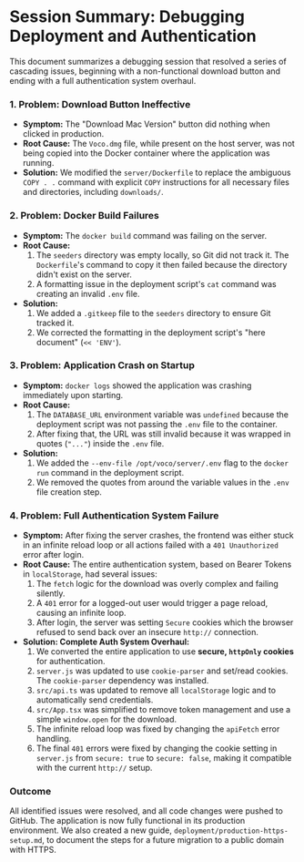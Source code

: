 # Session Summary: Debugging Deployment and Authentication

This document summarizes a debugging session that resolved a series of cascading issues, beginning with a non-functional download button and ending with a full authentication system overhaul.

### 1. Problem: Download Button Ineffective

*   **Symptom:** The "Download Mac Version" button did nothing when clicked in production.
*   **Root Cause:** The `Voco.dmg` file, while present on the host server, was not being copied into the Docker container where the application was running.
*   **Solution:** We modified the `server/Dockerfile` to replace the ambiguous `COPY . .` command with explicit `COPY` instructions for all necessary files and directories, including `downloads/`.

### 2. Problem: Docker Build Failures

*   **Symptom:** The `docker build` command was failing on the server.
*   **Root Cause:**
    1.  The `seeders` directory was empty locally, so Git did not track it. The `Dockerfile`'s command to copy it then failed because the directory didn't exist on the server.
    2.  A formatting issue in the deployment script's `cat` command was creating an invalid `.env` file.
*   **Solution:**
    1.  We added a `.gitkeep` file to the `seeders` directory to ensure Git tracked it.
    2.  We corrected the formatting in the deployment script's "here document" (`<< 'ENV'`).

### 3. Problem: Application Crash on Startup

*   **Symptom:** `docker logs` showed the application was crashing immediately upon starting.
*   **Root Cause:**
    1.  The `DATABASE_URL` environment variable was `undefined` because the deployment script was not passing the `.env` file to the container.
    2.  After fixing that, the URL was still invalid because it was wrapped in quotes (`"..."`) inside the `.env` file.
*   **Solution:**
    1.  We added the `--env-file /opt/voco/server/.env` flag to the `docker run` command in the deployment script.
    2.  We removed the quotes from around the variable values in the `.env` file creation step.

### 4. Problem: Full Authentication System Failure

*   **Symptom:** After fixing the server crashes, the frontend was either stuck in an infinite reload loop or all actions failed with a `401 Unauthorized` error after login.
*   **Root Cause:** The entire authentication system, based on Bearer Tokens in `localStorage`, had several issues:
    1.  The `fetch` logic for the download was overly complex and failing silently.
    2.  A `401` error for a logged-out user would trigger a page reload, causing an infinite loop.
    3.  After login, the server was setting `Secure` cookies which the browser refused to send back over an insecure `http://` connection.
*   **Solution: Complete Auth System Overhaul:**
    1.  We converted the entire application to use **secure, `httpOnly` cookies** for authentication.
    2.  `server.js` was updated to use `cookie-parser` and set/read cookies. The `cookie-parser` dependency was installed.
    3.  `src/api.ts` was updated to remove all `localStorage` logic and to automatically send credentials.
    4.  `src/App.tsx` was simplified to remove token management and use a simple `window.open` for the download.
    5.  The infinite reload loop was fixed by changing the `apiFetch` error handling.
    6.  The final `401` errors were fixed by changing the cookie setting in `server.js` from `secure: true` to `secure: false`, making it compatible with the current `http://` setup.

### Outcome

All identified issues were resolved, and all code changes were pushed to GitHub. The application is now fully functional in its production environment. We also created a new guide, `deployment/production-https-setup.md`, to document the steps for a future migration to a public domain with HTTPS. 